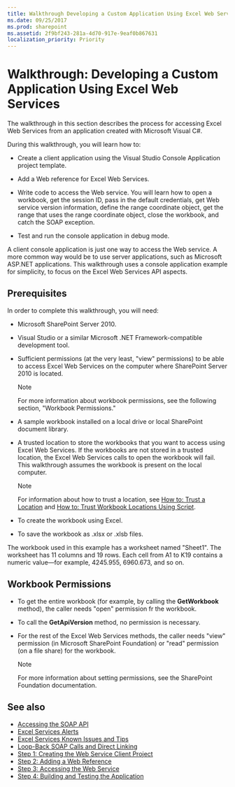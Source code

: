 ```yaml
---
title: Walkthrough Developing a Custom Application Using Excel Web Services
ms.date: 09/25/2017
ms.prod: sharepoint
ms.assetid: 2f9bf243-281a-4d70-917e-9eaf0b867631
localization_priority: Priority
---
```



# Walkthrough: Developing a Custom Application Using Excel Web Services

The walkthrough in this section describes the process for accessing Excel Web Services from an application created with Microsoft Visual C#.
  
    
    

During this walkthrough, you will learn how to:
- Create a client application using the Visual Studio Console Application project template.
    
  
- Add a Web reference for Excel Web Services.
    
  
- Write code to access the Web service. You will learn how to open a workbook, get the session ID, pass in the default credentials, get Web service version information, define the range coordinate object, get the range that uses the range coordinate object, close the workbook, and catch the SOAP exception.
    
  
- Test and run the console application in debug mode.
    
  
A client console application is just one way to access the Web service. A more common way would be to use server applications, such as Microsoft ASP.NET applications. This walkthrough uses a console application example for simplicity, to focus on the Excel Web Services API aspects.
## Prerequisites

In order to complete this walkthrough, you will need: 
  
    
    

- Microsoft SharePoint Server 2010.
    
  
- Visual Studio or a similar Microsoft .NET Framework-compatible development tool.
    
  
- Sufficient permissions (at the very least, "view" permissions) to be able to access Excel Web Services on the computer where SharePoint Server 2010 is located. 
    
    > [!NOTE] 
    > For more information about workbook permissions, see the following section, "Workbook Permissions." 

- A sample workbook installed on a local drive or local SharePoint document library. 
    
  
- A trusted location to store the workbooks that you want to access using Excel Web Services. If the workbooks are not stored in a trusted location, the Excel Web Services calls to open the workbook will fail. This walkthrough assumes the workbook is present on the local computer. 
    
    > [!NOTE] 
    > For information about how to trust a location, see  [How to: Trust a Location](how-to-trust-a-location.md) and [How to: Trust Workbook Locations Using Script](https://msdn.microsoft.com/library/79ab6ced-7a0c-4275-b852-bb246fc6be57%28Office.15%29.aspx). 

- To create the workbook using Excel.
    
  
- To save the workbook as .xlsx or .xlsb files.
    
  
The workbook used in this example has a worksheet named "Sheet1". The worksheet has 11 columns and 19 rows. Each cell from A1 to K19 contains a numeric value—for example, 4245.955, 6960.673, and so on.
  
    
    

## Workbook Permissions


- To get the entire workbook (for example, by calling the **GetWorkbook** method), the caller needs "open" permission fr the workbook.
    
  
- To call the **GetApiVersion** method, no permission is necessary.
    
  
- For the rest of the Excel Web Services methods, the caller needs "view" permission (in Microsoft SharePoint Foundation) or "read" permission (on a file share) for the workbook.
    
    > [!NOTE] 
    > For more information about setting permissions, see the SharePoint Foundation documentation. 

## See also

- [Accessing the SOAP API](accessing-the-soap-api.md)
- [Excel Services Alerts](excel-services-alerts.md)
- [Excel Services Known Issues and Tips](excel-services-known-issues-and-tips.md)
- [Loop-Back SOAP Calls and Direct Linking](loop-back-soap-calls-and-direct-linking.md)
- [Step 1: Creating the Web Service Client Project](step-1-creating-the-web-service-client-project.md)
- [Step 2: Adding a Web Reference](step-2-adding-a-web-reference.md)
- [Step 3: Accessing the Web Service](step-3-accessing-the-web-service.md)
- [Step 4: Building and Testing the Application](step-4-building-and-testing-the-application.md)
